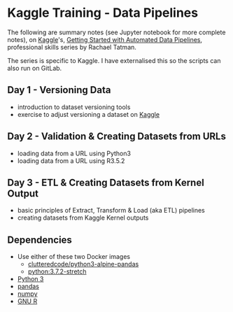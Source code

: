 # Kaggle Training - Data Pipelines

The following are summary notes (see Jupyter notebook for more complete notes),
on [Kaggle](https://www.kaggle.com/)'s, [Getting Started with Automated Data
Pipelines](https://www.kaggle.com/professional-skills-series#pipelines?utm_medium=email&utm_source=intercom&utm_campaign=pipelines-event),
professional skills series by Rachael Tatman.

The series is specific to Kaggle. I have externalised this so the scripts can
also run on GitLab.

## Day 1 - Versioning Data

  * introduction to dataset versioning tools
  * exercise to adjust versioning a dataset on [Kaggle](https://www.kaggle.com/)

## Day 2 - Validation & Creating Datasets from URLs

  * loading data from a URL using Python3
  * loading data from a URL using R3.5.2

## Day 3 - ETL &amp; Creating Datasets from Kernel Output

  * basic principles of Extract, Transform & Load (aka ETL) pipelines
  * creating datasets from Kaggle Kernel outputs

## Dependencies

  * Use either of these two Docker images
    * [clutteredcode/python3-alpine-pandas](https://hub.docker.com/r/clutteredcode/python3-alpine-pandas)
    * [python:3.7.2-stretch](https://hub.docker.com/_/python)
  * [Python 3](https://python.org)
  * [pandas](https://pandas.pydata.org)
  * [numpy](https://www.numpy.org)
  * [GNU R](https://www.r-project.org/)

